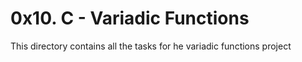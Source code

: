 # 0x10. C - Variadic Functions
This directory contains all the tasks for he variadic functions project

